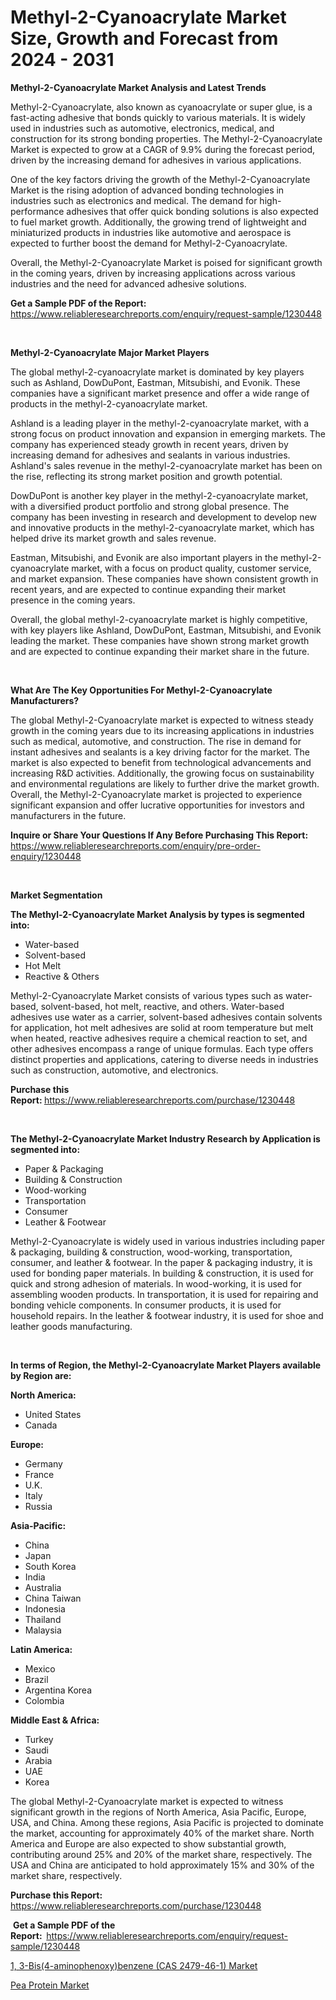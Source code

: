 <p><h1>Methyl-2-Cyanoacrylate Market Size, Growth and Forecast from 2024 - 2031</h1></p><p><strong>Methyl-2-Cyanoacrylate Market Analysis and Latest Trends</strong></p>
<p><p>Methyl-2-Cyanoacrylate, also known as cyanoacrylate or super glue, is a fast-acting adhesive that bonds quickly to various materials. It is widely used in industries such as automotive, electronics, medical, and construction for its strong bonding properties. The Methyl-2-Cyanoacrylate Market is expected to grow at a CAGR of 9.9% during the forecast period, driven by the increasing demand for adhesives in various applications.</p><p>One of the key factors driving the growth of the Methyl-2-Cyanoacrylate Market is the rising adoption of advanced bonding technologies in industries such as electronics and medical. The demand for high-performance adhesives that offer quick bonding solutions is also expected to fuel market growth. Additionally, the growing trend of lightweight and miniaturized products in industries like automotive and aerospace is expected to further boost the demand for Methyl-2-Cyanoacrylate.</p><p>Overall, the Methyl-2-Cyanoacrylate Market is poised for significant growth in the coming years, driven by increasing applications across various industries and the need for advanced adhesive solutions.</p></p>
<p><strong>Get a Sample PDF of the Report:&nbsp;</strong> <a href="https://www.reliableresearchreports.com/enquiry/request-sample/1230448">https://www.reliableresearchreports.com/enquiry/request-sample/1230448</a></p>
<p>&nbsp;</p>
<p><strong>Methyl-2-Cyanoacrylate Major Market Players</strong></p>
<p><p>The global methyl-2-cyanoacrylate market is dominated by key players such as Ashland, DowDuPont, Eastman, Mitsubishi, and Evonik. These companies have a significant market presence and offer a wide range of products in the methyl-2-cyanoacrylate market.</p><p>Ashland is a leading player in the methyl-2-cyanoacrylate market, with a strong focus on product innovation and expansion in emerging markets. The company has experienced steady growth in recent years, driven by increasing demand for adhesives and sealants in various industries. Ashland's sales revenue in the methyl-2-cyanoacrylate market has been on the rise, reflecting its strong market position and growth potential.</p><p>DowDuPont is another key player in the methyl-2-cyanoacrylate market, with a diversified product portfolio and strong global presence. The company has been investing in research and development to develop new and innovative products in the methyl-2-cyanoacrylate market, which has helped drive its market growth and sales revenue.</p><p>Eastman, Mitsubishi, and Evonik are also important players in the methyl-2-cyanoacrylate market, with a focus on product quality, customer service, and market expansion. These companies have shown consistent growth in recent years, and are expected to continue expanding their market presence in the coming years.</p><p>Overall, the global methyl-2-cyanoacrylate market is highly competitive, with key players like Ashland, DowDuPont, Eastman, Mitsubishi, and Evonik leading the market. These companies have shown strong market growth and are expected to continue expanding their market share in the future.</p></p>
<p>&nbsp;</p>
<p><strong>What Are The Key Opportunities For Methyl-2-Cyanoacrylate Manufacturers?</strong></p>
<p><p>The global Methyl-2-Cyanoacrylate market is expected to witness steady growth in the coming years due to its increasing applications in industries such as medical, automotive, and construction. The rise in demand for instant adhesives and sealants is a key driving factor for the market. The market is also expected to benefit from technological advancements and increasing R&D activities. Additionally, the growing focus on sustainability and environmental regulations are likely to further drive the market growth. Overall, the Methyl-2-Cyanoacrylate market is projected to experience significant expansion and offer lucrative opportunities for investors and manufacturers in the future.</p></p>
<p><strong>Inquire or Share Your Questions If Any Before Purchasing This Report:</strong> <a href="https://www.reliableresearchreports.com/enquiry/pre-order-enquiry/1230448">https://www.reliableresearchreports.com/enquiry/pre-order-enquiry/1230448</a></p>
<p>&nbsp;</p>
<p><strong>Market Segmentation</strong></p>
<p><strong>The Methyl-2-Cyanoacrylate Market Analysis by types is segmented into:</strong></p>
<p><ul><li>Water-based</li><li>Solvent-based</li><li>Hot Melt</li><li>Reactive & Others</li></ul></p>
<p><p>Methyl-2-Cyanoacrylate Market consists of various types such as water-based, solvent-based, hot melt, reactive, and others. Water-based adhesives use water as a carrier, solvent-based adhesives contain solvents for application, hot melt adhesives are solid at room temperature but melt when heated, reactive adhesives require a chemical reaction to set, and other adhesives encompass a range of unique formulas. Each type offers distinct properties and applications, catering to diverse needs in industries such as construction, automotive, and electronics.</p></p>
<p><strong>Purchase this Report:&nbsp;</strong><a href="https://www.reliableresearchreports.com/purchase/1230448">https://www.reliableresearchreports.com/purchase/1230448</a></p>
<p>&nbsp;</p>
<p><strong>The Methyl-2-Cyanoacrylate Market Industry Research by Application is segmented into:</strong></p>
<p><ul><li>Paper & Packaging</li><li>Building & Construction</li><li>Wood-working</li><li>Transportation</li><li>Consumer</li><li>Leather & Footwear</li></ul></p>
<p><p>Methyl-2-Cyanoacrylate is widely used in various industries including paper & packaging, building & construction, wood-working, transportation, consumer, and leather & footwear. In the paper & packaging industry, it is used for bonding paper materials. In building & construction, it is used for quick and strong adhesion of materials. In wood-working, it is used for assembling wooden products. In transportation, it is used for repairing and bonding vehicle components. In consumer products, it is used for household repairs. In the leather & footwear industry, it is used for shoe and leather goods manufacturing.</p></p>
<p>&nbsp;</p>
<p><strong>In terms of Region, the Methyl-2-Cyanoacrylate Market Players available by Region are:</strong></p>
<p>
    <p> <strong> North America: </strong>
        <ul>
            <li>United States</li>
            <li>Canada</li>
        </ul>
        </p> 
    <p> <strong> Europe: </strong>
        <ul>
            <li>Germany</li>
            <li>France</li>
            <li>U.K.</li>
            <li>Italy</li>
            <li>Russia</li>
        </ul>
        </p> 
    <p> <strong> Asia-Pacific: </strong>
        <ul>
            <li>China</li>
            <li>Japan</li>
            <li>South Korea</li>
            <li>India</li>
            <li>Australia</li>
            <li>China Taiwan</li>
            <li>Indonesia</li>
            <li>Thailand</li>
            <li>Malaysia</li>
        </ul>
        </p> 
    <p> <strong> Latin America: </strong>
        <ul>
            <li>Mexico</li>
            <li>Brazil</li>
            <li>Argentina Korea</li>
            <li>Colombia</li>
        </ul>
        </p> 
    <p> <strong> Middle East & Africa: </strong>
        <ul>
            <li>Turkey</li>
            <li>Saudi</li>
            <li>Arabia</li>
            <li>UAE</li>
            <li>Korea</li>
        </ul>
    </p>
    </p>
<p><p>The global Methyl-2-Cyanoacrylate market is expected to witness significant growth in the regions of North America, Asia Pacific, Europe, USA, and China. Among these regions, Asia Pacific is projected to dominate the market, accounting for approximately 40% of the market share. North America and Europe are also expected to show substantial growth, contributing around 25% and 20% of the market share, respectively. The USA and China are anticipated to hold approximately 15% and 30% of the market share, respectively.</p></p>
<p><strong>Purchase this Report: </strong><a href="https://www.reliableresearchreports.com/purchase/1230448">https://www.reliableresearchreports.com/purchase/1230448</a></p>
<p>&nbsp;<strong>Get a Sample PDF of the Report:&nbsp;&nbsp;</strong><a href="https://www.reliableresearchreports.com/enquiry/request-sample/1230448">https://www.reliableresearchreports.com/enquiry/request-sample/1230448</a></p>
<p><strong></strong></p>
<p><p><a href="https://adventurous-uranium-ef9.notion.site/1-3-Bis-4-aminophenoxy-benzene-CAS-2479-46-1-Market-Provides-a-Comprehensive-Analysis-Including-a-cfe5c96a5f1f461bbb295a44e84c60ca">1, 3-Bis(4-aminophenoxy)benzene (CAS 2479-46-1) Market</a></p><p><a href="https://view.publitas.com/reportprime-1/pea-protein-market-size-2024-2031-global-industrial-analysis-key-geographical-regions-market-share-top-key-players-product-types-and-forecast-research-report/">Pea Protein Market</a></p></p>